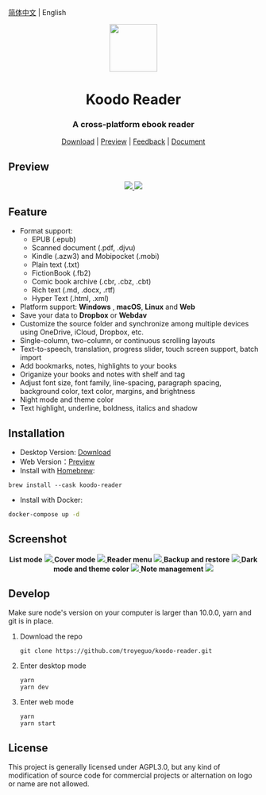 <div align="left">

[简体中文](https://github.com/troyeguo/koodo-reader/blob/master/README_cn.md) | English

</div>

<div align="center" >
<img src="https://i.loli.net/2021/07/30/ZKNMmz54Q3uqlrW.png" width="96px" height="96px"/>
</div>

<h1 align="center">
  Koodo Reader
</h1>

<h3 align="center">
  A cross-platform ebook reader
</h3>
<div align="center">

[Download](https://koodo.960960.xyz/download) | [Preview](https://koodo-reader.vercel.app/) | [Feedback](https://koodo.960960.xyz/support) | [Document](https://www.notion.so/troyeguo/01aaa516687c418499f713d34793b9ad?v=54d51fe1688a4f8ab5784b17e4df3308)

</div>

## Preview

<div align="center">
  <a href="https://github.com/troyeguo/koodo-reader/releases/latest">
    <img src="https://i.loli.net/2021/08/08/I37WPYFJcC1jltn.png" >
  </a>
  <a href="https://github.com/troyeguo/koodo-reader/releases/latest">
    <img src="https://i.loli.net/2021/08/08/G7WvUQFTrEpSCKg.png" >
  </a>
</div>

## Feature

- Format support:
  - EPUB (.epub)
  - Scanned document (.pdf, .djvu)
  - Kindle (.azw3) and Mobipocket (.mobi)
  - Plain text (.txt)
  - FictionBook (.fb2)
  - Comic book archive (.cbr, .cbz, .cbt)
  - Rich text (.md, .docx, .rtf)
  - Hyper Text (.html, .xml)
- Platform support: **Windows** , **macOS**, **Linux** and **Web**
- Save your data to **Dropbox** or **Webdav**
- Customize the source folder and synchronize among multiple devices using OneDrive, iCloud, Dropbox, etc.
- Single-column, two-column, or continuous scrolling layouts
- Text-to-speech, translation, progress slider, touch screen support, batch import
- Add bookmarks, notes, highlights to your books
- Origanize your books and notes with shelf and tag
- Adjust font size, font family, line-spacing, paragraph spacing, background color, text color, margins, and brightness
- Night mode and theme color
- Text highlight, underline, boldness, italics and shadow

## Installation

- Desktop Version: [Download](https://koodo.960960.xyz/download)
- Web Version：[Preview](https://koodo-reader.vercel.app/)
- Install with [Homebrew](https://brew.sh/):

```shell
brew install --cask koodo-reader
```

- Install with Docker:

```bash
docker-compose up -d
```

## Screenshot

<div align="center">
  <b>List mode</b>
  <a href="https://github.com/troyeguo/koodo-reader/releases/latest">
    <img src="https://i.loli.net/2021/08/08/JyNHfThMs184Um2.png" >
  </a>
  <b>Cover mode</b>
  <a href="https://github.com/troyeguo/koodo-reader/releases/latest">
    <img src="https://i.loli.net/2021/08/08/76zkDEAobd4qsmR.png" >
  </a>
  <b>Reader menu</b>
  <a href="https://github.com/troyeguo/koodo-reader/releases/latest">
    <img src="https://i.loli.net/2021/08/08/LeEN9gnOvFmfVWA.png" >
  </a>
  <b>Backup and restore</b>
  <a href="https://github.com/troyeguo/koodo-reader/releases/latest">
  <img src="https://i.loli.net/2021/08/08/aRIAiYT2dGJQhC1.png" >
  </a>
  <b>Dark mode and theme color</b>
  <a href="https://github.com/troyeguo/koodo-reader/releases/latest">
  <img src="https://i.loli.net/2021/08/08/ynqUNpX93xZefdw.png" >
  </a>
  <b>Note management</b>
  <a href="https://github.com/troyeguo/koodo-reader/releases/latest">
  <img src="https://i.loli.net/2021/08/09/sARQBoefvGklHwC.png" >
  </a>

</div>

## Develop

Make sure node's version on your computer is larger than 10.0.0, yarn and git is in place.

1. Download the repo

   ```
   git clone https://github.com/troyeguo/koodo-reader.git
   ```

2. Enter desktop mode

   ```
   yarn
   yarn dev
   ```

3. Enter web mode

   ```
   yarn
   yarn start
   ```

## License

This project is generally licensed under AGPL3.0, but any kind of modification of source code for commercial projects or alternation on logo or name are not allowed.
